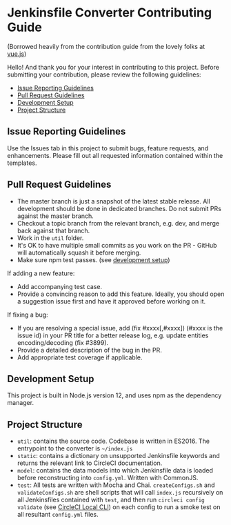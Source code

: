 # Jenkinsfile Converter Contributing Guide
(Borrowed heavily from the contribution guide from the lovely folks at [vue.js](https://github.com/vuejs/vue))

Hello! And thank you for your interest in contributing to this project. Before submitting your contribution, please review the following guidelines:

* [Issue Reporting Guidelines](#issue-reporting-guidelines)
* [Pull Request Guidelines](#pull-request-guidelines)
* [Development Setup](#development-setup)
* [Project Structure](#project-structure)

## Issue Reporting Guidelines
Use the Issues tab in this project to submit bugs, feature requests, and enhancements. Please fill out all requested information contained within the templates.

## Pull Request Guidelines
* The master branch is just a snapshot of the latest stable release. All development should be done in dedicated branches. Do not submit PRs against the master branch.
* Checkout a topic branch from the relevant branch, e.g. dev, and merge back against that branch.
* Work in the `util` folder.
* It's OK to have multiple small commits as you work on the PR - GitHub will automatically squash it before merging.
* Make sure npm test passes. (see [development setup](#development-setup))

If adding a new feature:
* Add accompanying test case.
* Provide a convincing reason to add this feature. Ideally, you should open a suggestion issue first and have it approved before working on it.

If fixing a bug:

* If you are resolving a special issue, add (fix #xxxx[,#xxxx]) (#xxxx is the issue id) in your PR title for a better release log, e.g. update entities encoding/decoding (fix #3899).
* Provide a detailed description of the bug in the PR.
* Add appropriate test coverage if applicable.

## Development Setup
This project is built in Node.js version 12, and uses npm as the dependency manager.

## Project Structure

* `util`: contains the source code. Codebase is written in ES2016. The entrypoint to the converter is `~/index.js`
* `static`: contains a dictionary on unsupported Jenkinsfile keywords and returns the relevant link to CircleCI documentation.
* `model`: contains the data models into which Jenkinsfile data is loaded before reconstructing into `config.yml`. Written with CommonJS.
* `test`: All tests are written with Mocha and Chai. `createConfigs.sh` and `validateConfigs.sh` are shell scripts that will call `index.js` recursively on all Jenkinsfiles contained with `test`, and then run `circleci config validate` (see [CircleCI Local CLI](https://circleci.com/docs/2.0/local-cli/)) on each config to run a smoke test on all resultant `config.yml` files.
